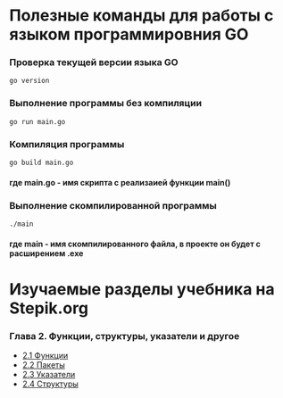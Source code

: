# Полезные команды для работы с языком программировния GO

### Проверка текущей версии языка GO
```
go version
```

### Выполнение программы без компиляции
```
go run main.go
```
### Компиляция программы
```
go build main.go
```
#### где main.go - имя скрипта с реализаией функции main()

### Выполнение скомпилированной программы
```
./main
```
#### где main - имя скомпилированного файла, в проекте он будет с расширением .exe


# Изучаемые разделы учебника на Stepik.org

### Глава 2. Функции, структуры, указатели и другое
* [2.1 Функции](https://stepik.org/lesson/228838/step/1?unit=201372)
* [2.2 Пакеты](https://stepik.org/lesson/266656/step/1?unit=247611)
* [2.3 Указатели](https://stepik.org/lesson/266497/step/1?unit=247452)
* [2.4 Структуры](https://stepik.org/lesson/266654/step/1?unit=247610)

